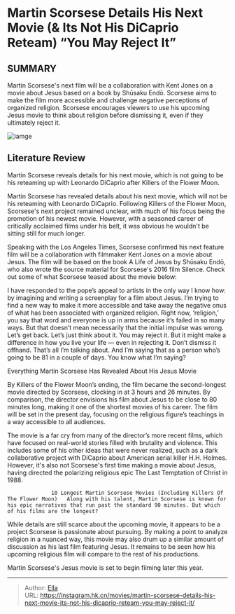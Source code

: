 # Martin Scorsese Details His Next Movie (&amp; Its Not His DiCaprio Reteam) “You May Reject It”


## SUMMARY 



  Martin Scorsese&#39;s next film will be a collaboration with Kent Jones on a movie about Jesus based on a book by Shūsaku Endō.   Scorsese aims to make the film more accessible and challenge negative perceptions of organized religion.   Scorsese encourages viewers to use his upcoming Jesus movie to think about religion before dismissing it, even if they ultimately reject it.  

![iamge](https://static1.srcdn.com/wordpress/wp-content/uploads/2024/01/leonardo-dicaprio-in-killers-of-the-flower-moon.jpg)

## Literature Review

Martin Scorsese reveals details for his next movie, which is not going to be his reteaming up with Leonardo DiCaprio after Killers of the Flower Moon.




Martin Scorsese has revealed details about his next movie, which will not be his reteaming with Leonardo DiCaprio. Following Killers of the Flower Moon, Scorsese&#39;s next project remained unclear, with much of his focus being the promotion of his newest movie. However, with a seasoned career of critically acclaimed films under his belt, it was obvious he wouldn&#39;t be sitting still for much longer.




Speaking with the Los Angeles Times, Scorsese confirmed his next feature film will be a collaboration with filmmaker Kent Jones on a movie about Jesus. The film will be based on the book A Life of Jesus by Shūsaku Endō, who also wrote the source material for Scorsese&#39;s 2016 film Silence. Check out some of what Scorsese teased about the movie below:


I have responded to the pope’s appeal to artists in the only way I know how: by imagining and writing a screenplay for a film about Jesus.
I’m trying to find a new way to make it more accessible and take away the negative onus of what has been associated with organized religion.
Right now, ‘religion,’ you say that word and everyone is up in arms because it’s failed in so many ways. But that doesn’t mean necessarily that the initial impulse was wrong. Let’s get back. Let’s just think about it. You may reject it. But it might make a difference in how you live your life — even in rejecting it. Don’t dismiss it offhand. That’s all I’m talking about. And I’m saying that as a person who’s going to be 81 in a couple of days. You know what I’m saying?






 Everything Martin Scorsese Has Revealed About His Jesus Movie 
          

By Killers of the Flower Moon’s ending, the film became the second-longest movie directed by Scorsese, clocking in at 3 hours and 26 minutes. By comparison, the director envisions his film about Jesus to be close to 80 minutes long, making it one of the shortest movies of his career. The film will be set in the present day, focusing on the religious figure’s teachings in a way accessible to all audiences.

The movie is a far cry from many of the director’s more recent films, which have focused on real-world stories filled with brutality and violence. This includes some of his other ideas that were never realized, such as a dark collaborative project with DiCaprio about American serial killer H.H. Holmes. However, it&#39;s also not Scorsese&#39;s first time making a movie about Jesus, having directed the polarizing religious epic The Last Temptation of Christ in 1988.




                  10 Longest Martin Scorsese Movies (Including Killers Of The Flower Moon)   Along with his talent, Martin Scorsese is known for his epic narratives that run past the standard 90 minutes. But which of his films are the longest?   

While details are still scarce about the upcoming movie, it appears to be a project Scorsese is passionate about pursuing. By making a point to analyze religion in a nuanced way, this movie may also drum up a similar amount of discussion as his last film featuring Jesus. It remains to be seen how his upcoming religious film will compare to the rest of his productions.



Martin Scorsese&#39;s Jesus movie is set to begin filming later this year.






---

> Author: [Ella](https://instagram.hk.cn/)  
> URL: https://instagram.hk.cn/movies/martin-scorsese-details-his-next-movie-its-not-his-dicaprio-reteam-you-may-reject-it/  

